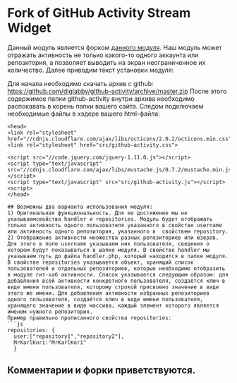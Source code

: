 # Fork of GitHub Activity Stream Widget


Данный модуль является форком [данного модуля](https://github.com/caseyscarborough/github-activity). Наш модуль может отражать активность не только
какого-то одного аккаунта или репозитория, а позволяет выводить на экран неограниченное их количество. Далее приводим текст установки  модуля: 


Для начала необходимо скачать архив с github: https://github.com/diglabby/github-activity/archive/master.zip После этого содержимое папки github-activity внутри архива необходимо распокавать в корень папки вашего сайта. Следом подключаем необходимые файлы в хэдере вашего html-файла:


```
<head>
<link rel="stylesheet" href="//cdnjs.cloudflare.com/ajax/libs/octicons/2.0.2/octicons.min.css">
<link rel="stylesheet" href="src/github-activity.css">

<script src="//code.jquery.com/jquery-1.11.0.js"></script>
<script type="text/javascript" src="//cdnjs.cloudflare.com/ajax/libs/mustache.js/0.7.2/mustache.min.js"></script>
<script type="text/javascript" src="src/github-activity.js"></script>
<script>
</head>
```

```
## Возможны два варианта использования модуля:
1) Оригинальная функциональность. Для ее достижение мы не указываемсвойства handler и repositories. Модуль будет отображать только активность одного пользователя указанного в свойстве username или активность одного репозитория, указанного в  свойствем repository. 
2) Отображение активности множества разных репозиториев или юзеров. Для этого в поле username указываем ник пользователя, сведения о котором будут показываться в шапке модуля. В свойстве handler мы указываем путь до файла handler.php, который находится в папке модуля. В свойстве repositories указывается объект, хранящий список пользователей и отдельных репозиториев, которые необходимо отобразить в модуле гит-хаб активности. Список указывается следующим образом: для добавления всей активности конкретного пользователя, создаётся ключ в виде имени пользователя, которому строкой присвоено значение в виде этого же имени. Для добавления активности избранных репозиториев одного пользователя, создаётся ключ в виде имени пользователя, хранящего значение в виде массива, каждый элемент которого является именем нужного репозитория.
Пример правильно прописанного свойства repositories:
```js
repositories: {
  user:["repository1","repository2"],
  MrKarlKori:"MrKarlKori"
  }
```

## Комментарии и форки приветствуются.
